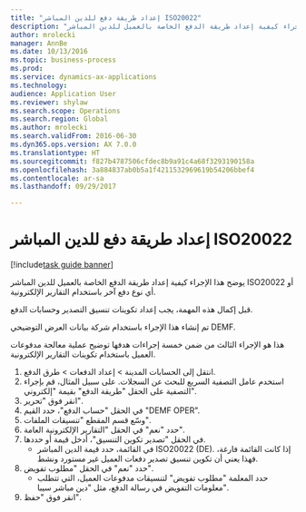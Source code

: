 ```yaml
--- 
title: "إعداد طريقة دفع للدين المباشر ISO20022"
description: "يوضح هذا الإجراء كيفية إعداد طريقة الدفع الخاصة بالعميل للدين المباشر ISO20022 أو أي نوع دفع آخر باستخدام التقارير الإلكترونية."
author: mrolecki
manager: AnnBe
ms.date: 10/13/2016
ms.topic: business-process
ms.prod: 
ms.service: dynamics-ax-applications
ms.technology: 
audience: Application User
ms.reviewer: shylaw
ms.search.scope: Operations
ms.search.region: Global
ms.author: mrolecki
ms.search.validFrom: 2016-06-30
ms.dyn365.ops.version: AX 7.0.0
ms.translationtype: HT
ms.sourcegitcommit: f827b4787506cfdec8b9a91c4a68f3293190158a
ms.openlocfilehash: 3a884837ab0b5a1f4211532969619b54206bbef4
ms.contentlocale: ar-sa
ms.lasthandoff: 09/29/2017

---
```

# <a name="set-up-method-of-payment-for-iso20022-direct-debit"></a>إعداد طريقة دفع للدين المباشر ISO20022

[!include[task guide banner](../../includes/task-guide-banner.md)]

يوضح هذا الإجراء كيفية إعداد طريقة الدفع الخاصة بالعميل للدين المباشر ISO20022 أو أي نوع دفع آخر باستخدام التقارير الإلكترونية. 



قبل إكمال هذه المهمة، يجب إعداد تكوينات تنسيق التصدير وحسابات الدفع.



تم إنشاء هذا الإجراء باستخدام شركة بيانات العرض التوضيحي DEMF.



هذا هو الإجراء الثالث من ضمن خمسة إجراءات هدفها توضيح عملية معالجة مدفوعات العميل باستخدام تكوينات التقارير الإلكترونية.

1. انتقل إلى الحسابات المدينة > إعداد الدفعات > طرق الدفع.
2. استخدم عامل التصفية السريع للبحث عن السجلات. على سبيل المثال، قم بإجراء التصفية على الحقل "طريقة الدفع" بقيمة "إلكتروني".
3. انقر فوق "تحرير".
4. في الحقل "حساب الدفع"، حدد القيم "DEMF OPER".
5. وسّع قسم المقطع "تنسيقات الملفات".
6. حدد "نعم" في الحقل "التقارير الإلكترونية العامة‬".
7. في الحقل "تصدير تكوين التنسيق‬"، أدخل قيمة أو حددها.
    * في القائمة، حدد قيمة الدين المباشر ISO20022 (DE).  إذا كانت القائمة فارغة، فهذا يعني أن تكوين تنسيق تصدير دفعات العميل غير مستورد ونشط.  
8. حدد "نعم" في الحقل "مطلوب تفويض‬".
    * حدد المعلمة "مطلوب تفويض‬" لتنسيقات مدفوعات العميل، التي تتطلب معلومات التفويض‬ في رسالة الدفع، مثل "دين مباشر سيبا‬".  
9. انقر فوق "حفظ".


